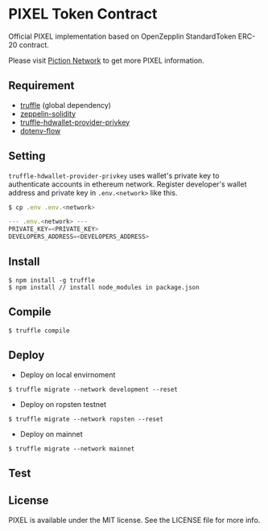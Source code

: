 # PIXEL Token Contract

Official PIXEL implementation based on OpenZepplin StandardToken ERC-20 contract.

Please visit [Piction Network](https://piction.network) to get more PIXEL information.

## Requirement
- [truffle](https://github.com/trufflesuite/truffle) (global dependency)
- [zeppelin-solidity](https://github.com/OpenZeppelin/openzeppelin-solidity)
- [truffle-hdwallet-provider-privkey](https://github.com/rhlsthrm/truffle-hdwallet-provider-privkey)
- [dotenv-flow](https://github.com/kerimdzhanov/dotenv-flow)

## Setting

`truffle-hdwallet-provider-privkey` uses wallet's private key to authenticate accounts in ethereum network.
Register developer's wallet address and private key in `.env.<network>` like this.

```javascript
$ cp .env .env.<network>

--- .env.<network> ---
PRIVATE_KEY=<PRIVATE_KEY>
DEVELOPERS_ADDRESS=<DEVELOPERS_ADDRESS>
```

## Install 

```
$ npm install -g truffle
$ npm install // install node_modules in package.json
```

## Compile

```
$ truffle compile
```

## Deploy
- Deploy on local envirnoment 
```
$ truffle migrate --network development --reset
```
- Deploy on ropsten testnet
```
$ truffle migrate --network ropsten --reset
```
- Deploy on mainnet
```
$ truffle migrate --network mainnet
```

## Test

## License

PIXEL is available under the MIT license. See the LICENSE file for more info.
